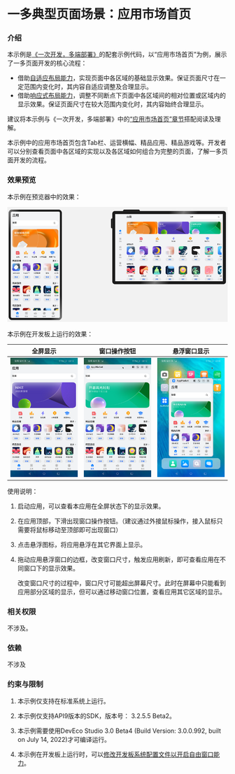 # 一多典型页面场景：应用市场首页

### 介绍
本示例是[《一次开发，多端部署》](https://gitee.com/openharmony/docs/tree/master/zh-cn/application-dev/key-features/multi-device-app-dev)的配套示例代码，以“应用市场首页”为例，展示了一多页面开发的核心流程：

- 借助[自适应布局能力](https://gitee.com/openharmony/docs/blob/master/zh-cn/application-dev/key-features/multi-device-app-dev/adaptive-layout.md)，实现页面中各区域的基础显示效果。保证页面尺寸在一定范围内变化时，其内容自适应调整及合理显示。
- 借助[响应式布局能力](https://gitee.com/openharmony/docs/blob/master/zh-cn/application-dev/key-features/multi-device-app-dev/responsive-layout.md)，调整不同断点下页面中各区域间的相对位置或区域内的显示效果。保证页面尺寸在较大范围内变化时，其内容始终合理显示。

建议将本示例与《一次开发，多端部署》中的[“应用市场首页”章节](https://gitee.com/openharmony/docs/blob/master/zh-cn/application-dev/key-features/multi-device-app-dev/appgallery-home-page.md)搭配阅读及理解。

本示例中的应用市场首页包含Tab栏、运营横幅、精品应用、精品游戏等。开发者可以分别查看页面中各区域的实现以及各区域如何组合为完整的页面，了解一多页面开发的流程。

### 效果预览

本示例在预览器中的效果：

![](screenshots/Devices/preview.png)

本示例在开发板上运行的效果：

| 全屏显示                         | 窗口操作按钮                      | 悬浮窗口显示                      |
| -------------------------------- | --------------------------------- | --------------------------------- |
| ![](screenshots/Devices/img.png) | ![](screenshots/Devices/img2.png) | ![](screenshots/Devices/img3.png) |

使用说明：

1. 启动应用，可以查看本应用在全屏状态下的显示效果。

2. 在应用顶部，下滑出现窗口操作按钮。（建议通过外接鼠标操作，接入鼠标只需要将鼠标移动至顶部即可出现窗口）

3. 点击悬浮图标，将应用悬浮在其它界面上显示。

4. 拖动应用悬浮窗口的边框，改变窗口尺寸，触发应用刷新，即可查看应用在不同窗口下的显示效果。

   改变窗口尺寸的过程中，窗口尺寸可能超出屏幕尺寸。此时在屏幕中只能看到应用部分区域的显示，但可以通过移动窗口位置，查看应用其它区域的显示。

### 相关权限

不涉及。

### 依赖

不涉及

### 约束与限制
1. 本示例仅支持在标准系统上运行。

2. 本示例仅支持API9版本的SDK，版本号： 3.2.5.5 Beta2。

3. 本示例需要使用DevEco Studio 3.0 Beta4 (Build Version: 3.0.0.992, built on July 14, 2022)才可编译运行。

4. 本示例在开发板上运行时，可以[修改开发板系统配置文件以开启自由窗口能力](https://gitee.com/openharmony/docs/blob/master/zh-cn/application-dev/key-features/multi-device-app-dev/faq.md#%E5%A6%82%E4%BD%95%E5%BC%80%E5%90%AF%E8%87%AA%E7%94%B1%E7%AA%97%E5%8F%A3)。

